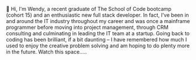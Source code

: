 👋 Hi, I'm Wendy, a recent graduate of The School of Code bootcamp (cohort 15) and an enthusiastic new full stack developer.   In fact, I’ve been in and around the IT industry throughout my career and was once a mainframe programmer before moving into project management, through CRM consulting and culminating in leading the IT team at a startup.
Going back to coding has been brilliant, if a bit daunting – I have remembered how much I used to enjoy the creative problem solving and am hoping to do plenty more in the future.  Watch this space….. 



<!---
wendyrich63/wendyrich63 is a ✨ special ✨ repository because its `README.md` (this file) appears on your GitHub profile.
You can click the Preview link to take a look at your changes.
--->
